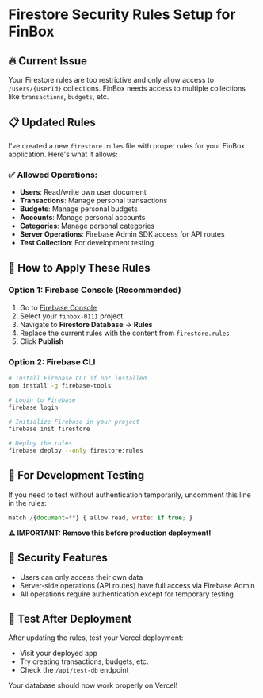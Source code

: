 # Firestore Security Rules Setup for FinBox

## 🔥 Current Issue
Your Firestore rules are too restrictive and only allow access to `/users/{userId}` collections. FinBox needs access to multiple collections like `transactions`, `budgets`, etc.

## 📋 Updated Rules
I've created a new `firestore.rules` file with proper rules for your FinBox application. Here's what it allows:

### ✅ Allowed Operations:
- **Users**: Read/write own user document
- **Transactions**: Manage personal transactions
- **Budgets**: Manage personal budgets  
- **Accounts**: Manage personal accounts
- **Categories**: Manage personal categories
- **Server Operations**: Firebase Admin SDK access for API routes
- **Test Collection**: For development testing

## 🚀 How to Apply These Rules

### Option 1: Firebase Console (Recommended)
1. Go to [Firebase Console](https://console.firebase.google.com/)
2. Select your `finbox-0111` project
3. Navigate to **Firestore Database** → **Rules**
4. Replace the current rules with the content from `firestore.rules`
5. Click **Publish**

### Option 2: Firebase CLI
```bash
# Install Firebase CLI if not installed
npm install -g firebase-tools

# Login to Firebase
firebase login

# Initialize Firebase in your project
firebase init firestore

# Deploy the rules
firebase deploy --only firestore:rules
```

## 🔧 For Development Testing
If you need to test without authentication temporarily, uncomment this line in the rules:
```javascript
match /{document=**} { allow read, write: if true; }
```
**⚠️ IMPORTANT: Remove this before production deployment!**

## 🔐 Security Features
- Users can only access their own data
- Server-side operations (API routes) have full access via Firebase Admin
- All operations require authentication except for temporary testing

## 🧪 Test After Deployment
After updating the rules, test your Vercel deployment:
- Visit your deployed app
- Try creating transactions, budgets, etc.
- Check the `/api/test-db` endpoint

Your database should now work properly on Vercel!
